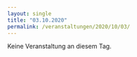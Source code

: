 ```yaml
---
layout: single
title: "03.10.2020"
permalink: /veranstaltungen/2020/10/03/
---
```


Keine Veranstaltung an diesem Tag.
